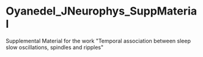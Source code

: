 # Oyanedel_JNeurophys_SuppMaterial
Supplemental Material for the work "Temporal association between sleep slow oscillations, spindles and ripples"
